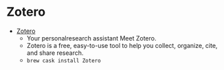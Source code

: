 # Zotero
- [Zotero](https://www.zotero.org/)
  -  Your personalresearch assistant Meet Zotero.
  - Zotero is a free, easy-to-use tool to help you collect, organize, cite, and share research.
  - `brew cask install Zotero`
